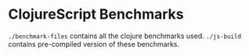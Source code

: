 ClojureScript Benchmarks
========================

`./benchmark-files` contains all the clojure benchmarks used.
`./js-build` contains pre-compiled version of these benchmarks.
